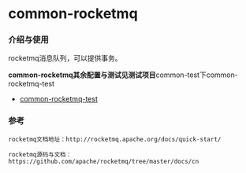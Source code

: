 # common-rocketmq

### 介绍与使用

rocketmq消息队列，可以提供事务。

**common-rocketmq其余配置与测试见测试项目**common-test下common-rocketmq-test

* [common-rocketmq-test](https://github.com/zlk-github/common-test/blob/master/common-rocketmq-test/README.md#common-rocketmq-test)

### 参考

    rocketmq文档地址：http://rocketmq.apache.org/docs/quick-start/

    rocketmq源码与文档：https://github.com/apache/rocketmq/tree/master/docs/cn